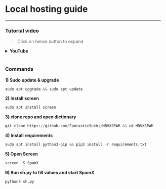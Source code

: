 <h1>Local hosting guide</h1>

----

<h3>Tutorial video</h3>

> Click on below button to expand 

<details>
<summary><b> YouTube </b></summary>
<br>
× <i> Check below icon/image </i>

<p><a href="https://youtu.be/yC9z3kYKIgU"><img src="https://telegra.ph//file/022296de189ff726a4f1e.jpg" width="200""/></a></p>

</details>

<br>

<h3>Commands</h3>

<b>1) Sudo update & upgrade</b>

```python
sudo apt upgrade && sudo apt update
```

<b>2) Install screen </b>

```python
sudo apt install screen
```

<b>3) clone repo and open dictionary </b>

```python
git clone https://github.com/FantasticSukhi/MBVXSPAM && cd MBVXSPAM
```

<b>4) Install requirements </b>

```python
sudo apt install python3-pip && pip3 install -r requirements.txt
```

<b>5) Open Screen </b>

```python
screen -S SpamX 
```

<b>6) Run sh.py to fill values and start SpamX </b>

```python
python3 sh.py
```
